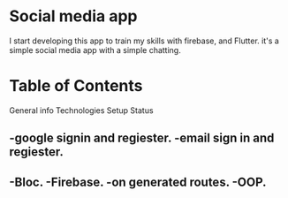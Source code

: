 # Social media app

I start developing this app to train my skills with firebase, and Flutter. 
it's a simple social media app with a simple chatting.

# Table of Contents 

General info
Technologies
Setup
Status

-google signin and regiester.
-email sign in and regiester.
-
-Bloc.
-Firebase.
-on generated routes.
-OOP.
-
